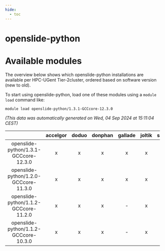 ```yaml
---
hide:
  - toc
---
```


openslide-python
================

# Available modules


The overview below shows which openslide-python installations are available per HPC-UGent Tier-2cluster, ordered based on software version (new to old).

To start using openslide-python, load one of these modules using a `module load` command like:

```shell
module load openslide-python/1.3.1-GCCcore-12.3.0
```

*(This data was automatically generated on Wed, 04 Sep 2024 at 15:11:04 CEST)*  

| |accelgor|doduo|donphan|gallade|joltik|shinx|skitty|
| :---: | :---: | :---: | :---: | :---: | :---: | :---: | :---: |
|openslide-python/1.3.1-GCCcore-12.3.0|x|x|x|x|x|x|x|
|openslide-python/1.2.0-GCCcore-11.3.0|x|x|x|x|x|-|x|
|openslide-python/1.1.2-GCCcore-11.2.0|x|x|x|-|x|-|x|
|openslide-python/1.1.2-GCCcore-10.3.0|x|x|x|-|x|-|x|
